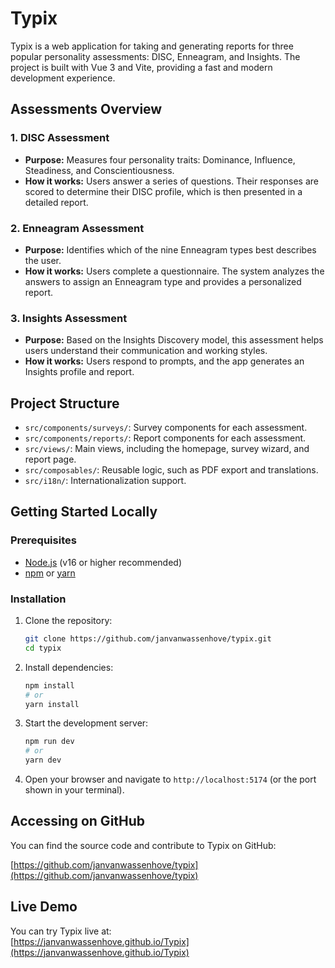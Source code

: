 # Typix

Typix is a web application for taking and generating reports for three popular personality assessments: DISC, Enneagram, and Insights. The project is built with Vue 3 and Vite, providing a fast and modern development experience.

## Assessments Overview

### 1. DISC Assessment
- **Purpose:** Measures four personality traits: Dominance, Influence, Steadiness, and Conscientiousness.
- **How it works:** Users answer a series of questions. Their responses are scored to determine their DISC profile, which is then presented in a detailed report.

### 2. Enneagram Assessment
- **Purpose:** Identifies which of the nine Enneagram types best describes the user.
- **How it works:** Users complete a questionnaire. The system analyzes the answers to assign an Enneagram type and provides a personalized report.

### 3. Insights Assessment
- **Purpose:** Based on the Insights Discovery model, this assessment helps users understand their communication and working styles.
- **How it works:** Users respond to prompts, and the app generates an Insights profile and report.

## Project Structure
- `src/components/surveys/`: Survey components for each assessment.
- `src/components/reports/`: Report components for each assessment.
- `src/views/`: Main views, including the homepage, survey wizard, and report page.
- `src/composables/`: Reusable logic, such as PDF export and translations.
- `src/i18n/`: Internationalization support.

## Getting Started Locally

### Prerequisites
- [Node.js](https://nodejs.org/) (v16 or higher recommended)
- [npm](https://www.npmjs.com/) or [yarn](https://yarnpkg.com/)

### Installation
1. Clone the repository:
   ```sh
   git clone https://github.com/janvanwassenhove/typix.git
   cd typix
   ```
2. Install dependencies:
   ```sh
   npm install
   # or
   yarn install
   ```
3. Start the development server:
   ```sh
   npm run dev
   # or
   yarn dev
   ```
4. Open your browser and navigate to `http://localhost:5174` (or the port shown in your terminal).

## Accessing on GitHub

You can find the source code and contribute to Typix on GitHub:

[https://github.com/janvanwassenhove/typix](https://github.com/janvanwassenhove/typix)

## Live Demo

You can try Typix live at:  
[https://janvanwassenhove.github.io/Typix](https://janvanwassenhove.github.io/Typix)


